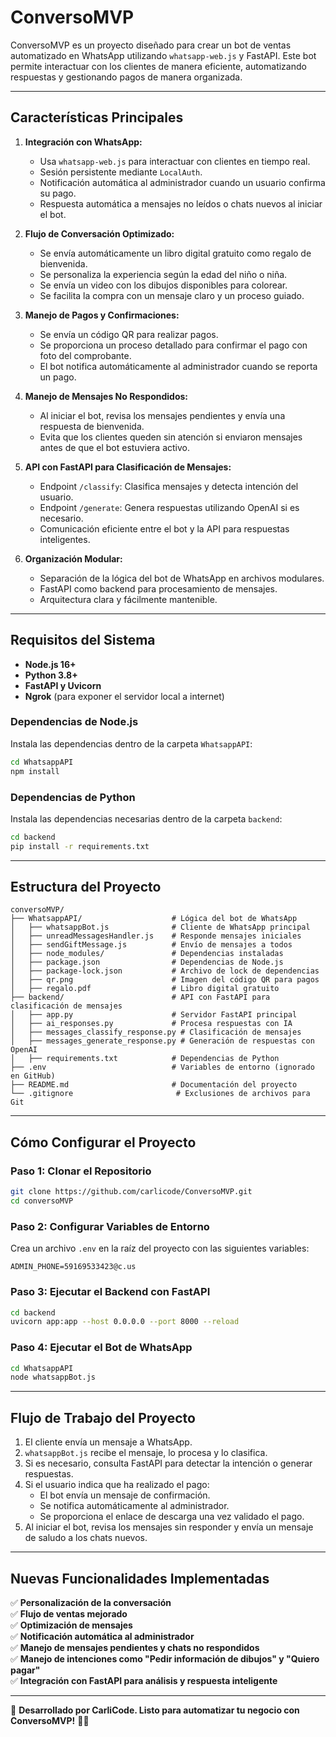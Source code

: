 # ConversoMVP

ConversoMVP es un proyecto diseñado para crear un bot de ventas automatizado en WhatsApp utilizando `whatsapp-web.js` y FastAPI. Este bot permite interactuar con los clientes de manera eficiente, automatizando respuestas y gestionando pagos de manera organizada.

---

## **Características Principales**

1. **Integración con WhatsApp:**
   - Usa `whatsapp-web.js` para interactuar con clientes en tiempo real.
   - Sesión persistente mediante `LocalAuth`.
   - Notificación automática al administrador cuando un usuario confirma su pago.
   - Respuesta automática a mensajes no leídos o chats nuevos al iniciar el bot.

2. **Flujo de Conversación Optimizado:**
   - Se envía automáticamente un libro digital gratuito como regalo de bienvenida.
   - Se personaliza la experiencia según la edad del niño o niña.
   - Se envía un video con los dibujos disponibles para colorear.
   - Se facilita la compra con un mensaje claro y un proceso guiado.

3. **Manejo de Pagos y Confirmaciones:**
   - Se envía un código QR para realizar pagos.
   - Se proporciona un proceso detallado para confirmar el pago con foto del comprobante.
   - El bot notifica automáticamente al administrador cuando se reporta un pago.

4. **Manejo de Mensajes No Respondidos:**
   - Al iniciar el bot, revisa los mensajes pendientes y envía una respuesta de bienvenida.
   - Evita que los clientes queden sin atención si enviaron mensajes antes de que el bot estuviera activo.

5. **API con FastAPI para Clasificación de Mensajes:**
   - Endpoint `/classify`: Clasifica mensajes y detecta intención del usuario.
   - Endpoint `/generate`: Genera respuestas utilizando OpenAI si es necesario.
   - Comunicación eficiente entre el bot y la API para respuestas inteligentes.

6. **Organización Modular:**
   - Separación de la lógica del bot de WhatsApp en archivos modulares.
   - FastAPI como backend para procesamiento de mensajes.
   - Arquitectura clara y fácilmente mantenible.

---

## **Requisitos del Sistema**

- **Node.js 16+**
- **Python 3.8+**
- **FastAPI y Uvicorn**
- **Ngrok** (para exponer el servidor local a internet)

### Dependencias de Node.js

Instala las dependencias dentro de la carpeta `WhatsappAPI`:

```bash
cd WhatsappAPI
npm install
```

### Dependencias de Python

Instala las dependencias necesarias dentro de la carpeta `backend`:

```bash
cd backend
pip install -r requirements.txt
```

---

## **Estructura del Proyecto**

```
conversoMVP/
├── WhatsappAPI/                    # Lógica del bot de WhatsApp
│   ├── whatsappBot.js              # Cliente de WhatsApp principal
│   ├── unreadMessagesHandler.js    # Responde mensajes iniciales
│   ├── sendGiftMessage.js          # Envío de mensajes a todos
│   ├── node_modules/               # Dependencias instaladas
│   ├── package.json                # Dependencias de Node.js
│   ├── package-lock.json           # Archivo de lock de dependencias
│   ├── qr.png                      # Imagen del código QR para pagos
│   ├── regalo.pdf                  # Libro digital gratuito
├── backend/                        # API con FastAPI para clasificación de mensajes
│   ├── app.py                      # Servidor FastAPI principal
│   ├── ai_responses.py             # Procesa respuestas con IA
│   ├── messages_classify_response.py # Clasificación de mensajes
│   ├── messages_generate_response.py # Generación de respuestas con OpenAI
│   ├── requirements.txt            # Dependencias de Python
├── .env                            # Variables de entorno (ignorado en GitHub)
├── README.md                       # Documentación del proyecto
└── .gitignore                       # Exclusiones de archivos para Git
```

---

## **Cómo Configurar el Proyecto**

### Paso 1: Clonar el Repositorio

```bash
git clone https://github.com/carlicode/ConversoMVP.git
cd conversoMVP
```

### Paso 2: Configurar Variables de Entorno

Crea un archivo `.env` en la raíz del proyecto con las siguientes variables:

```env
ADMIN_PHONE=59169533423@c.us
```

### Paso 3: Ejecutar el Backend con FastAPI

```bash
cd backend
uvicorn app:app --host 0.0.0.0 --port 8000 --reload
```

### Paso 4: Ejecutar el Bot de WhatsApp

```bash
cd WhatsappAPI
node whatsappBot.js
```

---

## **Flujo de Trabajo del Proyecto**

1. El cliente envía un mensaje a WhatsApp.
2. `whatsappBot.js` recibe el mensaje, lo procesa y lo clasifica.
3. Si es necesario, consulta FastAPI para detectar la intención o generar respuestas.
4. Si el usuario indica que ha realizado el pago:
   - El bot envía un mensaje de confirmación.
   - Se notifica automáticamente al administrador.
   - Se proporciona el enlace de descarga una vez validado el pago.
5. Al iniciar el bot, revisa los mensajes sin responder y envía un mensaje de saludo a los chats nuevos.

---

## **Nuevas Funcionalidades Implementadas**
✅ **Personalización de la conversación**  
✅ **Flujo de ventas mejorado**  
✅ **Optimización de mensajes**  
✅ **Notificación automática al administrador**  
✅ **Manejo de mensajes pendientes y chats no respondidos**  
✅ **Manejo de intenciones como "Pedir información de dibujos" y "Quiero pagar"**  
✅ **Integración con FastAPI para análisis y respuesta inteligente**  

---

🚀 **Desarrollado por CarliCode. Listo para automatizar tu negocio con ConversoMVP!** 🎨✨
